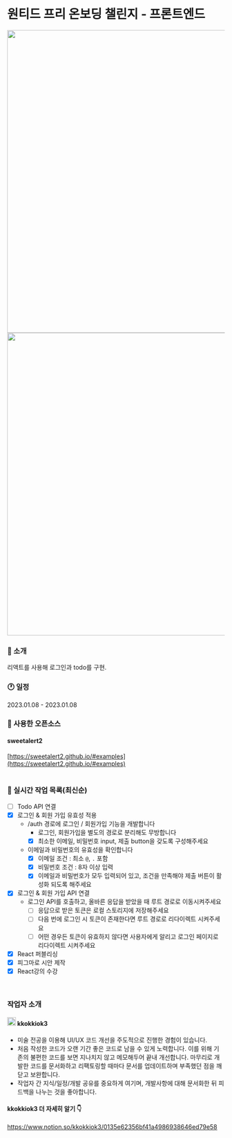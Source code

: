 # 원티드 프리 온보딩 챌린지 - 프론트엔드
<img src="https://user-images.githubusercontent.com/84312457/211199768-04860dd6-5c72-41bb-91b9-f59235aaed94.png" width="700"/>
<img src="https://user-images.githubusercontent.com/84312457/211199928-4a29babc-f130-4fb3-be33-d764cc42d246.png" width="700"/>
<br>

### 💬 소개
리액트를 사용해 로그인과 todo를 구현.
<br>

### 🕐 일정
2023.01.08 - 2023.01.08
<br>

### 🎁 사용한 오픈소스
#### sweetalert2 
[https://sweetalert2.github.io/#examples](https://sweetalert2.github.io/#examples)  
<br>

### 📜 실시간 작업 목록(최신순)
- [ ] Todo API 연결
- [x] 로그인 & 회원 가입 유효성 적용
  - /auth 경로에 로그인 / 회원가입 기능을 개발합니다
    - 로그인, 회원가입을 별도의 경로로 분리해도 무방합니다
    - [x] 최소한 이메일, 비밀번호 input, 제출 button을 갖도록 구성해주세요
  - 이메일과 비밀번호의 유효성을 확인합니다
    - [x] 이메일 조건 : 최소 `@`, `.` 포함
    - [x] 비밀번호 조건 : 8자 이상 입력
    - [x] 이메일과 비밀번호가 모두 입력되어 있고, 조건을 만족해야 제출 버튼이 활성화 되도록 해주세요
- [x] 로그인 & 회원 가입 API 연결
  - 로그인 API를 호출하고, 올바른 응답을 받았을 때 루트 경로로 이동시켜주세요
    - [ ] 응답으로 받은 토큰은 로컬 스토리지에 저장해주세요
    - [ ] 다음 번에 로그인 시 토큰이 존재한다면 루트 경로로 리다이렉트 시켜주세요
    - [ ] 어떤 경우든 토큰이 유효하지 않다면 사용자에게 알리고 로그인 페이지로 리다이렉트 시켜주세요
- [x] React 퍼블리싱
- [x] 피그마로 시안 제작
- [x] React강의 수강
<br>



### 작업자 소개
#### <img src="https://user-images.githubusercontent.com/84312457/211200499-87d4689f-3348-4d74-9fa2-0847e083d5f2.png" width="20" height="20"/> kkokkiok3
- 미술 전공을 이용해 UI/UX 코드 개선을 주도적으로 진행한 경험이 있습니다.
- 처음 작성한 코드가 오랜 기간 좋은 코드로 남을 수 있게 노력합니다. 이를 위해 기존의 불편한 코드를 보면 지나치지 않고 메모해두어 끝내 개선합니다. 마무리로 개발한 코드를 문서화하고 리팩토링할 때마다 문서를 업데이트하며 부족했던 점을 깨닫고 보완합니다.
- 작업자 간 지식/일정/개발 공유를 중요하게 여기며, 개발사항에 대해 문서화한 뒤 피드백을 나누는 것을 좋아합니다.

#### kkokkiok3 더 자세히 알기 👇
https://www.notion.so/kkokkiok3/0135e62356bf41a4986938646ed79e58

